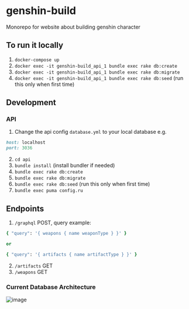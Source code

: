 # genshin-build
Monorepo for website about building genshin character

## To run it locally

1. `docker-compose up`
2. `docker exec -it genshin-build_api_1 bundle exec rake db:create`
3. `docker exec -it genshin-build_api_1 bundle exec rake db:migrate`
4. `docker exec -it genshin-build_api_1 bundle exec rake db:seed` (run this only when first time)

## Development

### API
1. Change the api config `database.yml` to your local database e.g.
```ruby
host: localhost
port: 3036
```
2. `cd api`
3. `bundle install` (install bundler if needed)
4. `bundle exec rake db:create`
5. `bundle exec rake db:migrate`
6. `bundle exec rake db:seed` (run this only when first time)
7. `bundle exec puma config.ru`

## Endpoints

1. `/graphql` POST, query example:
```ruby
{ "query": '{ weapons { name weaponType } }' }

or

{ "query": '{ artifacts { name artifactType } }' }
```
2. `/artifacts` GET
3. `/weapons` GET

### Current Database Architecture
![image](https://user-images.githubusercontent.com/24479555/115822247-68e1a000-a42e-11eb-891b-35c11d7c49f2.png)
